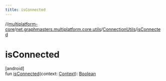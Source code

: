 ```yaml
---
title: isConnected
---
```

//[multiplatform-core](../../../index.html)/[net.graphmasters.multiplatform.core.utils](../index.html)/[ConnectionUtils](index.html)/[isConnected](is-connected.html)



# isConnected



[android]\
fun [isConnected](is-connected.html)(context: [Context](https://developer.android.com/reference/kotlin/android/content/Context.html)): [Boolean](https://kotlinlang.org/api/latest/jvm/stdlib/kotlin/-boolean/index.html)




